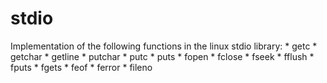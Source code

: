 # stdio

Implementation of the following functions in the linux stdio library:
    * getc
    * getchar
    * getline
    * putchar
    * putc
    * puts
    * fopen
    * fclose
    * fseek
    * fflush
    * fputs
    * fgets
    * feof
    * ferror
    * fileno

